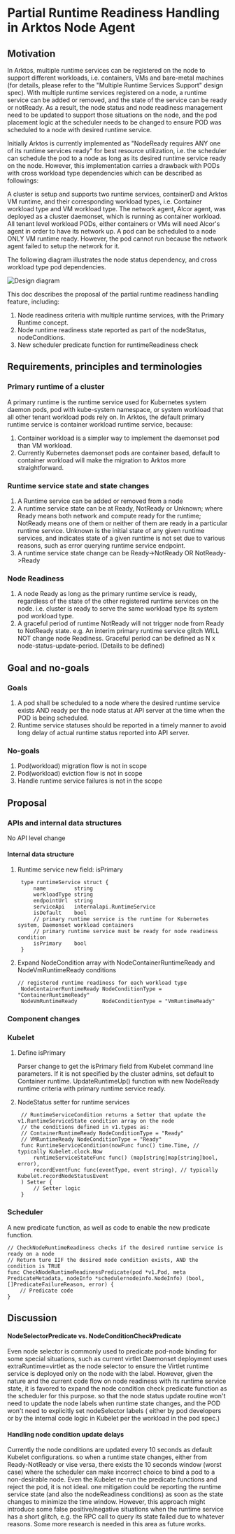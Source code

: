 
# Partial Runtime Readiness Handling in Arktos Node Agent

## Motivation
In Arktos, multiple runtime services can be registered on the node to support different workloads, i.e. containers, VMs 
and bare-metal machines (for details, please refer to the "Multiple Runtime Services Support" design spec). With multiple 
runtime services registered on a node, a runtime service can be added or removed, and the state of the service can be 
ready or notReady. As a result, the node status and node readiness management need to be updated to support those
situations on the node, and the pod placement logic at the scheduler needs to be changed to ensure POD was scheduled to 
a node with desired runtime service.

Initially Arktos is currently implemented as "NodeReady requires ANY one of its runtime services ready" for best resource 
utilization, i.e. the scheduler can schedule the pod to a node as long as its desired runtime service ready on the node.
However, this implementation carries a drawback with PODs with cross workload type dependencies which can be described
as followings:

A cluster is setup and supports two runtime services, containerD and Arktos VM runtime,  and their corresponding workload
types, i.e. Container workload type and VM workload type. The network agent, Alcor agent, was deployed as a cluster daemonset,
which is running as container workload. All tenant level workload PODs, either containers or VMs will need Alcor's agent in
order to have its network up. A pod can be scheduled to a node ONLY VM runtime ready. However, the pod cannot run because
the network agent failed to setup the network for it.
 
The following diagram illustrates the node status dependency, and cross workload type pod dependencies.

![Design diagram](./Pod-dependency-cross-workload-types.PNG)

This doc describes the proposal of the partial runtime readiness handling feature, including:
1. Node readiness criteria with multiple runtime services, with the Primary Runtime concept.
2. Node runtime readiness state reported as part of the nodeStatus, nodeConditions.
3. New scheduler predicate function for runtimeReadiness check

## Requirements, principles and terminologies
### Primary runtime of a cluster
A primary runtime is the runtime service used for Kubernetes system daemon pods, pod with kube-system namespace, or system
workload that all other tenant workload pods rely on. In Arktos, the default primary runtime service is container workload 
runtime service, because:

1. Container workload is a simpler way to implement the daemonset pod than VM workload. 
2. Currently Kubernetes daemonset pods are container based, default to container workload will make the migration to Arktos
   more straightforward. 

### Runtime service state and state changes
1. A Runtime service can be added or removed from a node
2. A runtime service state can be at Ready, NotReady or Unknown; where Ready means both network and compute ready for 
the runtime; NotReady means one of them or neither of them are ready in a particular runtime service. Unknown is the initial
state of any given runtime services, and indicates state of a given runtime is not set due to various reasons, such as 
error querying runtime service endpoint.
3. A runtime service state change can be Ready->NotReady OR NotReady->Ready

### Node Readiness
1. A node Ready as long as the primary runtime service is ready, regardless of the state of the other registered runtime
services on the node. i.e. cluster is ready to serve the same workload type its system pod workload type. 
2. A graceful period of runtime NotReady will not trigger node from Ready to NotReady state. e.g. An interim primary 
runtime service glitch WILL NOT change node Readiness. Graceful period can be defined as 
N x node-status-update-period.  (Details to be defined)

## Goal and no-goals

### Goals
1. A pod shall be scheduled to a node where the desired runtime service exists AND ready per the node status at API server 
   at the time when the POD is being scheduled.
2. Runtime service statuses should be reported in a timely manner to avoid long delay of actual runtime status reported into
   API server.

### No-goals
1. Pod(workload) migration flow is not in scope
2. Pod(workload) eviction flow is not in scope
3. Handle runtime service failures is not in the scope

## Proposal

### APIs and internal data structures
No API level change
      
#### Internal data structure
1. Runtime service new field: isPrimary

        type runtimeService struct {
            name         string
            workloadType string
            endpointUrl  string
            serviceApi   internalapi.RuntimeService
            isDefault    bool
            // primary runtime service is the runtime for Kubernetes system, Daemonset workload containers
            // primary runtime service must be ready for node readiness condition
            isPrimary    bool
        }
    
2. Expand NodeCondition array with NodeContainerRuntimeReady and NodeVmRuntimeReady conditions   
   
       // registered runtime readiness for each workload type
        NodeContainerRuntimeReady NodeConditionType = "ContainerRuntimeReady"
        NodeVmRuntimeReady        NodeConditionType = "VmRuntimeReady"

### Component changes

### Kubelet
1. Define isPrimary

    Parser change to get the isPrimary field from Kubelet command line parameters. If it is not specified by the cluster 
    admins, set default to Container runtime.
    UpdateRuntimeUp() function with new NodeReady runtime criteria with primary runtime service ready.
    
3. NodeStatus setter for runtime services

        // RuntimeServiceCondition returns a Setter that update the v1.RuntimeServiceState condition array on the node
        // the conditions defined in v1.types as:
        // ContainerRuntimeReady NodeConditionType = "Ready"
        // VMRuntimeReady NodeConditionType = "Ready"
        func RuntimeServiceCondition(nowFunc func() time.Time, // typically Kubelet.clock.Now
        	runtimeServiceStateFunc func() (map[string]map[string]bool, error),
        	recordEventFunc func(eventType, event string), // typically Kubelet.recordNodeStatusEvent
        ) Setter {
            // Setter logic
        }


### Scheduler
A new predicate function, as well as code to enable the new predicate function.

    // CheckNodeRuntimeReadiness checks if the desired runtime service is ready on a node
    // Return ture IIF the desired node condition exists, AND the condition is TRUE
    func CheckNodeRuntimeReadinessPredicate(pod *v1.Pod, meta PredicateMetadata, nodeInfo *schedulernodeinfo.NodeInfo) (bool, []PredicateFailureReason, error) {
    	// Predicate code
    }


## Discussion
#### NodeSelectorPredicate vs. NodeConditionCheckPredicate
Even node selector is commonly used to predicate pod-node binding for some special situations, such as current virtlet 
Daemonset deployment uses extraRuntime=virtlet as the node selector to ensure the Virtlet runtime service is deployed 
only on the node with the label. However, given the nature and the current code flow on node readiness with its runtime 
service state, it is favored to expand the node condition check predicate function as the scheduler for this purpose. 
so that the node status update routine won't need to update the node labels when runtime state changes, and the POD 
won't need to explicitly set nodeSelector labels ( either by pod developers or by the internal code logic in Kubelet 
per the workload in the pod spec.)

#### Handling node condition update delays
Currently the node conditions are updated every 10 seconds as default Kubelet configurations. so when a runtime state
changes, either from Ready-NotReady or vise versa, there exists the 10 seconds window (worst case) where the scheduler can
make incorrect choice to bind a pod to a non-desirable node. Even the Kubelet re-run the predicate functions and reject
the pod, it is not ideal. one mitigation could be reporting the runtime service state (and also the nodeReadiness conditions)
as soon as the state changes to minimize the time window. However, this approach might introduce some false positive/negative
situations when the runtime service has a short glitch, e.g. the RPC call to query its state failed due to whatever reasons.
Some more research is needed in this area as future works.